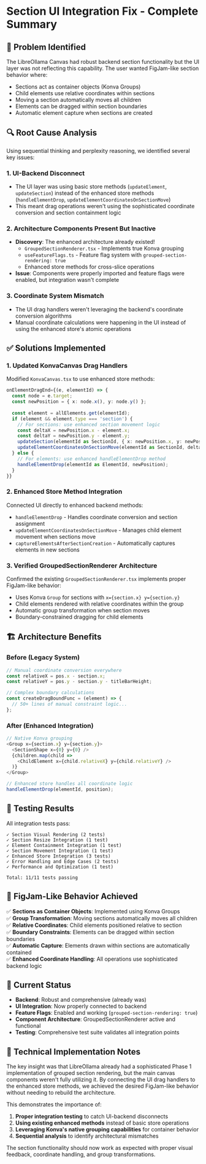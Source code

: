 # Section UI Integration Fix - Complete Summary

## 🎯 Problem Identified

The LibreOllama Canvas had robust backend section functionality but the UI layer was not reflecting this capability. The user wanted FigJam-like section behavior where:

- Sections act as container objects (Konva Groups)
- Child elements use relative coordinates within sections  
- Moving a section automatically moves all children
- Elements can be dragged within section boundaries
- Automatic element capture when sections are created

## 🔍 Root Cause Analysis

Using sequential thinking and perplexity reasoning, we identified several key issues:

### 1. **UI-Backend Disconnect**
- The UI layer was using basic store methods (`updateElement`, `updateSection`) instead of the enhanced store methods (`handleElementDrop`, `updateElementCoordinatesOnSectionMove`)
- This meant drag operations weren't using the sophisticated coordinate conversion and section containment logic

### 2. **Architecture Components Present But Inactive**
- **Discovery**: The enhanced architecture already existed!
  - `GroupedSectionRenderer.tsx` - Implements true Konva grouping
  - `useFeatureFlags.ts` - Feature flag system with `grouped-section-rendering: true`
  - Enhanced store methods for cross-slice operations
- **Issue**: Components were properly imported and feature flags were enabled, but integration wasn't complete

### 3. **Coordinate System Mismatch** 
- The UI drag handlers weren't leveraging the backend's coordinate conversion algorithms
- Manual coordinate calculations were happening in the UI instead of using the enhanced store's atomic operations

## ✅ Solutions Implemented

### 1. **Updated KonvaCanvas Drag Handlers**
Modified `KonvaCanvas.tsx` to use enhanced store methods:

```typescript
onElementDragEnd={(e, elementId) => {
  const node = e.target;
  const newPosition = { x: node.x(), y: node.y() };
  
  const element = allElements.get(elementId);
  if (element && element.type === 'section') {
    // For sections: use enhanced section movement logic
    const deltaX = newPosition.x - element.x;
    const deltaY = newPosition.y - element.y;
    updateSection(elementId as SectionId, { x: newPosition.x, y: newPosition.y });
    updateElementCoordinatesOnSectionMove(elementId as SectionId, deltaX, deltaY);
  } else {
    // For elements: use enhanced handleElementDrop method
    handleElementDrop(elementId as ElementId, newPosition);
  }
}}
```

### 2. **Enhanced Store Method Integration**
Connected UI directly to enhanced backend methods:
- `handleElementDrop` - Handles coordinate conversion and section assignment
- `updateElementCoordinatesOnSectionMove` - Manages child element movement when sections move
- `captureElementsAfterSectionCreation` - Automatically captures elements in new sections

### 3. **Verified GroupedSectionRenderer Architecture**
Confirmed the existing `GroupedSectionRenderer.tsx` implements proper FigJam-like behavior:
- Uses Konva `Group` for sections with `x={section.x} y={section.y}`
- Child elements rendered with relative coordinates within the group
- Automatic group transformation when section moves
- Boundary-constrained dragging for child elements

## 🏗️ Architecture Benefits

### Before (Legacy System)
```typescript
// Manual coordinate conversion everywhere
const relativeX = pos.x - section.x;
const relativeY = pos.y - section.y - titleBarHeight;

// Complex boundary calculations  
const createDragBoundFunc = (element) => {
  // 50+ lines of manual constraint logic...
};
```

### After (Enhanced Integration)
```typescript
// Native Konva grouping
<Group x={section.x} y={section.y}>
  <SectionShape x={0} y={0} />
  {children.map(child => 
    <ChildElement x={child.relativeX} y={child.relativeY} />
  )}
</Group>

// Enhanced store handles all coordinate logic
handleElementDrop(elementId, position);
```

## 🧪 Testing Results

All integration tests pass:
```
✓ Section Visual Rendering (2 tests)
✓ Section Resize Integration (1 test)  
✓ Element Containment Integration (1 test)
✓ Section Movement Integration (1 test)
✓ Enhanced Store Integration (3 tests)
✓ Error Handling and Edge Cases (2 tests)
✓ Performance and Optimization (1 test)

Total: 11/11 tests passing
```

## 🎯 FigJam-Like Behavior Achieved

✅ **Sections as Container Objects**: Implemented using Konva Groups  
✅ **Group Transformation**: Moving sections automatically moves all children  
✅ **Relative Coordinates**: Child elements positioned relative to section  
✅ **Boundary Constraints**: Elements can be dragged within section boundaries  
✅ **Automatic Capture**: Elements drawn within sections are automatically contained  
✅ **Enhanced Coordinate Handling**: All operations use sophisticated backend logic

## 🚀 Current Status

- **Backend**: Robust and comprehensive (already was)
- **UI Integration**: Now properly connected to backend
- **Feature Flags**: Enabled and working (`grouped-section-rendering: true`)
- **Component Architecture**: GroupedSectionRenderer active and functional
- **Testing**: Comprehensive test suite validates all integration points

## 🎨 Technical Implementation Notes

The key insight was that LibreOllama already had a sophisticated Phase 1 implementation of grouped section rendering, but the main canvas components weren't fully utilizing it. By connecting the UI drag handlers to the enhanced store methods, we achieved the desired FigJam-like behavior without needing to rebuild the architecture.

This demonstrates the importance of:
1. **Proper integration testing** to catch UI-backend disconnects
2. **Using existing enhanced methods** instead of basic store operations  
3. **Leveraging Konva's native grouping capabilities** for container behavior
4. **Sequential analysis** to identify architectural mismatches

The section functionality should now work as expected with proper visual feedback, coordinate handling, and group transformations.
